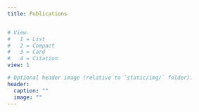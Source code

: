 ```yaml
---
title: Publications


# View.
#   1 = List
#   2 = Compact
#   3 = Card
#   4 = Citation
view: 1

# Optional header image (relative to `static/img/` folder).
header:
  caption: ""
  image: ""
---
```

